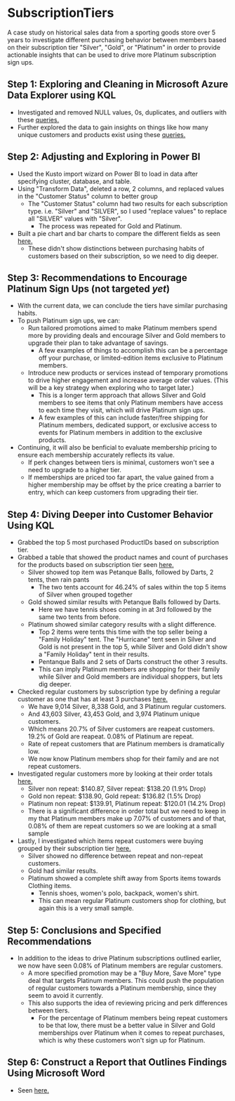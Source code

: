 # SubscriptionTiers

A case study on historical sales data from a sporting goods store over 5 years to investigate different purchasing behavior between members based on their subscription tier "Silver", "Gold", or "Platinum" 
in order to provide actionable insights that can be used to drive more Platinum subscription sign ups.

## Step 1: Exploring and Cleaning in Microsoft Azure Data Explorer using KQL
- Investigated and removed NULL values, 0s, duplicates, and outliers with these [queries.](https://github.com/V-Holguin/SubscriptionTiers/blob/main/KQL%20Queries/1.1.txt)
- Further explored the data to gain insights on things like how many unique customers and products exist using these [queries.](https://github.com/V-Holguin/SubscriptionTiers/blob/main/KQL%20Queries/1.2.txt)

## Step 2: Adjusting and Exploring in Power BI
- Used the Kusto import wizard on Power BI to load in data after specifying cluster, database, and table.
- Using "Transform Data", deleted a row, 2 columns, and replaced values in the "Customer Status" column to better group
  - The "Customer Status" column had two results for each subscription type. i.e. "Silver" and "SILVER", so I used "replace values" to replace all "SILVER" values with "Silver".
    - The process was repeated for Gold and Platinum.
- Built a pie chart and bar charts to compare the different fields as seen [here.](https://github.com/V-Holguin/SubscriptionTiers/blob/main/Visualization.png)
  - These didn't show distinctions between purchasing habits of customers based on their subscription, so we need to dig deeper.

## Step 3: Recommendations to Encourage Platinum Sign Ups (not targeted *yet*)
- With the current data, we can conclude the tiers have similar purchasing habits.
- To push Platinum sign ups, we can:
  - Run tailored promotions aimed to make Platinum members spend more by providing deals and encourage Silver and Gold members to upgrade their plan to take advantage of savings.
    - A few examples of things to accomplish this can be a percentage off your purchase, or limited-edition items exclusive to Platinum members.
  - Introduce new products or services instead of temporary promotions to drive higher engagement and increase average order values. (This will be a key strategy when exploring who to target later.)
    - This is a longer term approach that allows Silver and Gold members to see items that only Platinum members have access to each time they visit, which will drive Platinum sign ups.
    - A few examples of this can include faster/free shipping for Platinum members, dedicated support, or exclusive access to events for Platinum members in addition to the exclusive products.
- Continuing, it will also be benficial to evaluate membership pricing to ensure each membership accurately reflects its value.
  - If perk changes between tiers is minimal, customers won't see a need to upgrade to a higher tier.
  - If memberships are priced too far apart, the value gained from a higher membership may be offset by the price creating a barrier to entry, which can keep customers from upgrading their tier.

## Step 4: Diving Deeper into Customer Behavior Using KQL
- Grabbed the top 5 most purchased ProductIDs based on subscription tier.
- Grabbed a table that showed the product names and count of purchases for the products based on subscription tier seen [here.](https://github.com/V-Holguin/SubscriptionTiers/blob/main/KQL%20Queries/2.1.txt)
  - Silver showed top item was Petanque Balls, followed by Darts, 2 tents, then rain pants
    - The two tents account for 46.24% of sales within the top 5 items of Silver when grouped together
  - Gold showed similar results with Petanque Balls followed by Darts.
    - Here we have tennis shoes coming in at 3rd followed by the same two tents from before.
  - Platinum showed similar category results with a slight difference.
    - Top 2 items were tents this time with the top seller being a "Family Holiday" tent. The "Hurricane" tent seen in Silver and Gold is not present in the top 5, while Silver and Gold didn't show a "Family Holiday" tent in their results.
    - Pentanque Balls and 2 sets of Darts construct the other 3 results.
    - This can imply Platinum members are shopping for their family while Silver and Gold members are individual shoppers, but lets dig deeper.
- Checked regular customers by subscription type by defining a regular customer as one that has at least 3 purchases [here.](https://github.com/V-Holguin/SubscriptionTiers/blob/main/KQL%20Queries/2.2.txt)
  - We have 9,014 Silver, 8,338 Gold, and 3 Platinum regular customers.
  - And 43,603 Silver, 43,453 Gold, and 3,974 Platinum unique customers.
  - Which means 20.7% of Silver customers are reapeat customers. 19.2% of Gold are reapeat. 0.08% of Platinum are repeat.
  - Rate of repeat customers that are Platinum members is dramatically low.
  - We now know Platinum members shop for their family and are not repeat customers.
- Investigated regular customers more by looking at their order totals [here.](https://github.com/V-Holguin/SubscriptionTiers/blob/main/KQL%20Queries/2.3.txt)
  - Silver non repeat: $140.87, Silver repeat: $138.20 (1.9% Drop)
  - Gold non repeat: $138.90, Gold repeat: $136.82 (1.5% Drop)
  - Platinum non repeat: $139.91, Platinum repeat: $120.01 (14.2% Drop)
  - There is a significant difference in order total but we need to keep in my that Platinum members make up 7.07% of customers and of that, 0.08% of them are repeat customers so we are looking at a small sample
- Lastly, I investigated which items repeat customers were buying grouped by their subscription tier [here.](https://github.com/V-Holguin/SubscriptionTiers/blob/main/KQL%20Queries/2.4.txt)
  - Silver showed no difference between repeat and non-repeat customers.
  - Gold had similar results.
  - Platinum showed a complete shift away from Sports items towards Clothing items.
    - Tennis shoes, women's polo, backpack, women's shirt.
    - This can mean regular Platinum customers shop for clothing, but again this is a very small sample.

## Step 5: Conclusions and Specified Recommendations
- In addition to the ideas to drive Platinum subscriptions outlined earlier, we now have seen 0.08% of Platinum members are regular customers.
  - A more specified promotion may be a "Buy More, Save More" type deal that targets Platinum members. This could push the population of regular customers towards a Platinum membership, since they seem to avoid it currently.
  - This also supports the idea of reviewing pricing and perk differences between tiers.
    - For the percentage of Platinum members being repeat customers to be that low, there must be a better value in Silver and Gold memberships over Platinum when it comes to repeat purchases, which is why these customers won't sign up for Platinum.

## Step 6: Construct a Report that Outlines Findings Using Microsoft Word
- Seen [here.]()
